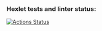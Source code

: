 ### Hexlet tests and linter status:
[![Actions Status](https://github.com/DeIndi/backend-project-4/workflows/hexlet-check/badge.svg)](https://github.com/DeIndi/backend-project-4/actions)